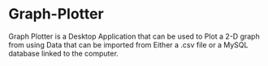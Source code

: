 # Graph-Plotter
Graph Plotter is a Desktop Application that can be used to Plot a 2-D graph from using Data that can be imported from Either a .csv file or a MySQL database linked to the computer.
